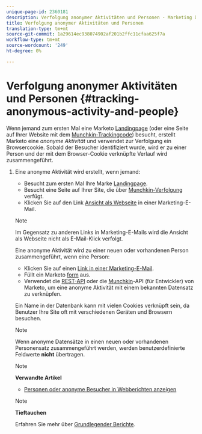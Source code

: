 ```yaml
---
unique-page-id: 2360181
description: Verfolgung anonymer Aktivitäten und Personen - Marketing Docs - Produktdokumentation
title: Verfolgung anonymer Aktivitäten und Personen
translation-type: tm+mt
source-git-commit: 1a29614ec938074902af201b2ffc11cfaa625f7a
workflow-type: tm+mt
source-wordcount: '249'
ht-degree: 0%

---
```



# Verfolgung anonymer Aktivitäten und Personen {#tracking-anonymous-activity-and-people}

Wenn jemand zum ersten Mal eine Marketo [Landingpage](../../../../product-docs/demand-generation/landing-pages/free-form-landing-pages/create-a-free-form-landing-page.md) (oder eine Seite auf Ihrer Website mit dem [Munchkin-Trackingcode](../../../../product-docs/administration/additional-integrations/add-munchkin-tracking-code-to-your-website.md)) besucht, erstellt Marketo eine *anonyme* *Aktivität* und verwendet zur Verfolgung ein Browsercookie. Sobald der Besucher identifiziert wurde, wird er zu einer Person und der mit dem Browser-Cookie verknüpfte Verlauf wird zusammengeführt.

1. Eine anonyme Aktivität wird erstellt, wenn jemand:

   * Besucht zum ersten Mal Ihre Marke [Landingpage](../../../../product-docs/demand-generation/landing-pages/free-form-landing-pages/create-a-free-form-landing-page.md).
   * Besucht eine Seite auf Ihrer Site, die über [Munchkin-Verfolgung](../../../../product-docs/administration/additional-integrations/add-munchkin-tracking-code-to-your-website.md) verfügt.
   * Klicken Sie auf den Link [Ansicht als Webseite](../../../../product-docs/email-marketing/general/functions-in-the-editor/add-a-view-as-web-page-link-to-an-email.md) in einer Marketing-E-Mail.

   >[!NOTE]
   >
   >Im Gegensatz zu anderen Links in Marketing-E-Mails wird die Ansicht als Webseite nicht als E-Mail-Klick verfolgt.

   Eine anonyme Aktivität wird zu einer neuen oder vorhandenen Person zusammengeführt, wenn eine Person:

   * Klicken Sie auf einen [Link in einer Marketing-E-Mail](../../../../product-docs/email-marketing/general/using-tokens/add-tokens-to-an-email-link.md).
   * Füllt ein Marketo [form](http://docs.marketo.com/display/docs/forms) aus.
   * Verwendet die [REST-API](http://developers.marketo.com/rest-api/lead-database/leads/) oder die [Munchkin](http://developers.marketo.com/documentation/websites/lead-tracking-munchkin-js/)-API (für Entwickler) von Marketo, um eine anonyme Aktivität mit einem bekannten Datensatz zu verknüpfen.

   Ein Name in der Datenbank kann mit vielen Cookies verknüpft sein, da Benutzer Ihre Site oft mit verschiedenen Geräten und Browsern besuchen.

   >[!NOTE]
   >
   >Wenn anonyme Datensätze in einen neuen oder vorhandenen Personensatz zusammengeführt werden, werden benutzerdefinierte Feldwerte **nicht** übertragen.

   >[!NOTE]
   >
   >**Verwandte Artikel**
   >
   >    
   >    
   >    * [Personen oder anonyme Besucher in Webberichten anzeigen](display-people-or-anonymous-visitors-in-web-reports.md)


   >[!NOTE]
   >
   >**Tieftauchen**
   >
   >
   >Erfahren Sie mehr über [Grundlegender Berichte](http://docs.marketo.com/display/docs/basic+reporting).

